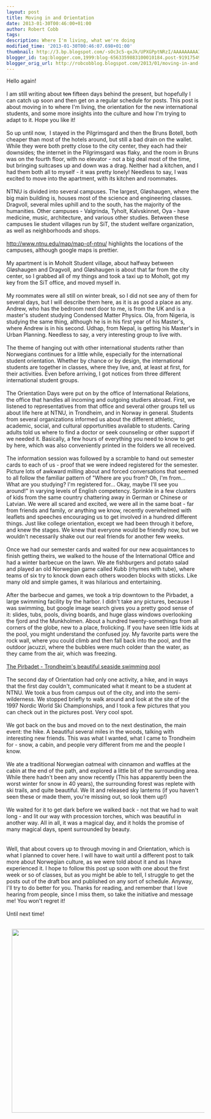```yaml
---
layout: post
title: Moving in and Orientation
date: 2013-01-30T00:46:00+01:00
author: Robert Cobb
tags: 
description: Where I'm living, what we're doing
modified_time: '2013-01-30T00:46:07.698+01:00'
thumbnail: http://3.bp.blogspot.com/-sOc3c5-qxJk/UPXGPptNRzI/AAAAAAAAAIw/CTt5vZNqr08/s72-c/2013-01-11+15.09.56.jpg
blogger_id: tag:blogger.com,1999:blog-6563359883100010184.post-9191754919216049967
blogger_orig_url: http://robcobblog.blogspot.com/2013/01/moving-in-and-orientation.html
---
```


Hello again!<br /><br />I am still writing about <strike>ten</strike>&nbsp;fifteen days behind the present, but hopefully I can catch up soon and then get on a regular schedule for posts. This post is about moving in to where I'm living, the orientation for the new international students, and some more insights into the culture and how I'm trying to adapt to it. Hope you like it!<br /><br />So up until now, &nbsp;I stayed in the Pilgrimsgard and then the Bruns Botell, both cheaper than most of the hotels around, but still a bad drain on the wallet. While they were both pretty close to the city center, they each had their downsides; the internet in the Pilgrimsgard was flaky, and the room in Bruns was on the fourth floor, with no elevator - not a big deal most of the time, but bringing suitcases up and down was a drag. Neither had a kitchen, and I had them both all to myself - it was pretty lonely! Needless to say, I was excited to move into the apartment, with its kitchen and roommates.<br /><br />NTNU is divided into several campuses. The largest, Gløshaugen, where the big main building is, houses most of the science and engineering classes. Dragvoll, several miles uphill and to the south, has the majority of the humanities. Other campuses - Valgrinda, Tyholt, Kalvskinnet, Oya - have medicine, music, architecture, and various other studies. Between these campuses lie student villages run by SiT, the student welfare organization, as well as neighborhoods and shops.<br /><br /><a href="http://www.ntnu.edu/map/map-of-ntnu/">http://www.ntnu.edu/map/map-of-ntnu/</a>&nbsp;highlights the locations of the campuses, although google maps is prettier.<br /><br />My apartment is in Moholt Student village, about halfway between Gløshaugen and Dragvoll, and Gløshaugen is about that far from the city center, so I grabbed all of my things and took a taxi up to Moholt, got my key from the SiT office, and moved myself in.<br /><br />My roommates were all still on winter break, so I did not see any of them for several days, but I will describe them here, as it is as good a place as any. Andrew, who has the bedroom next door to me, is from the UK and is a master's student studying Condensed Matter Physics. Ola, from Nigeria, is studying the same thing, although he is in his first year of his Master's, where Andrew is in his second. Udhap, from Nepal, is getting his Master's in Urban Planning. Needless to say, a very interesting group to live with.<br /><br />The theme of hanging out with other international students rather than Norwegians continues for a little while, especially for the international student orientation. Whether by chance or by design, the international students are together in classes, where they live, and, at least at first, for their activities. Even before arriving, I got notices from three different international student groups.<br /><br />The Orientation Days were put on by the office of International Relations, the office that handles all incoming and outgoing studiers abroad. First, we listened to representatives from that office and several other groups tell us about life here at NTNU, in Trondheim, and in Norway in general. Students from several organizations informed us about the different athletic, academic, social, and cultural opportunities available to students. Caring adults told us where to find a doctor or seek counseling or other support if we needed it. Basically, a few hours of everything you need to know to get by here, which was also conveniently printed in the folders we all received.<br /><br />The information session was followed by a scramble to hand out semester cards to each of us - proof that we were indeed registered for the semester. Picture lots of awkward milling about and forced conversations that seemed to all follow the familiar pattern of "Where are you from? Oh, I'm from... What are you studying? I'm registered for... Okay, maybe I'll see you around!" in varying levels of English competency. Sprinkle in a few clusters of kids from the same country chattering away in German or Chinese or Latvian. We were all scared and excited, we were all in the same boat - far from friends and family, or anything we know, recently overwhelmed with leaflets and speeches encouraging us to get involved in a hundred different things. Just like college orientation, except we had been through it before, and knew the stages. We knew that everyone would be friendly now, but we wouldn't necessarily shake out our real friends for another few weeks.<br /><br />Once we had our semester cards and waited for our new acquaintances to finish getting theirs, we walked to the house of the International Office and had a winter barbecue on the lawn. We ate fishburgers and potato salad and played an old Norwegian game called Kubb (rhymes with tube), where teams of six try to knock down each others wooden blocks with sticks. Like many old and simple games, it was hilarious and entertaining.<br /><br />After the barbecue and games, we took a trip downtown to the Pirbadet, a large swimming facility by the harbor. I didn't take any pictures, because I was swimming, but google image search gives you a pretty good sense of it: slides, tubs, pools, diving boards, and huge glass windows overlooking the fjord and the Munkholmen. About a hundred twenty-somethings from all corners of the globe, new to a place, frolicking. If you have seen little kids at the pool, you might understand the confused joy. My favorite parts were the rock wall, where you could climb and then fall back into the pool, and the outdoor jacuzzi, where the bubbles were much colder than the water, as they came from the air, which was freezing.<br /><br /><a href="https://www.google.no/search?q=trondheim+pirbadet&amp;hl=en&amp;tbo=d&amp;source=lnms&amp;tbm=isch&amp;sa=X&amp;ei=w1YIUbbJPIrPsgba_IHYDA&amp;ved=0CAcQ_AUoAA&amp;biw=1278&amp;bih=620">The Pirbadet - Trondheim's beautiful seaside swimming pool</a><br /><br />The second day of Orientation had only one activity, a hike, and in ways that the first day couldn't, communicated what it meant to be a student at NTNU. We took a bus from campus out of the city, and into the semi-wilderness. We stopped briefly to walk around and look at the site of the 1997 Nordic World Ski Championships, and I took a few pictures that you can check out in the pictures post. Very cool spot.<br /><br />We got back on the bus and moved on to the next destination, the main event: the hike. A beautiful several miles in the woods, talking with interesting new friends. This was what I wanted, what I came to Trondheim for - snow, a cabin, and people very different from me and the people I know.<br /><br />We ate a traditional Norwegian oatmeal with cinnamon and waffles at the cabin at the end of the path, and explored a little bit of the surrounding area. While there hadn't been any snow recently (This has apparently been the worst winter for snow in 40 years), the surrounding forest was replete with ski trails, and quite beautiful. We lit and released sky lanterns (if you haven't seen these or made them, you're missing out, so look them up!)<br /><br />We waited for it to get dark before we walked back - not that we had to wait long - and lit our way with procession torches, which was beautiful in another way. All in all, it was a magical day, and it holds the promise of many magical days, spent surrounded by beauty.<br /><br /><br />Well, that about covers up to through moving in and Orientation, which is what I planned to cover here. I will have to wait until a different post to talk more about Norwegian culture, as we were told about it and as I have experienced it. I hope to follow this post up soon with one about the first week or so of classes, but as you might be able to tell, I struggle to get the posts out of the draft box and published on any sort of schedule. Anyway, I'll try to do better for you. Thanks for reading, and remember that I love hearing from people, since I miss them, so take the initiative and message me! You won't regret it!<br /><br />Until next time!<br /><br /><div class="separator" style="clear: both; text-align: center;"><a href="http://3.bp.blogspot.com/-sOc3c5-qxJk/UPXGPptNRzI/AAAAAAAAAIw/CTt5vZNqr08/s1600/2013-01-11+15.09.56.jpg" imageanchor="1" style="margin-left: 1em; margin-right: 1em;"><img border="0" src="http://3.bp.blogspot.com/-sOc3c5-qxJk/UPXGPptNRzI/AAAAAAAAAIw/CTt5vZNqr08/s1600/2013-01-11+15.09.56.jpg" height="480" width="640" /></a></div><br /><br /><br />